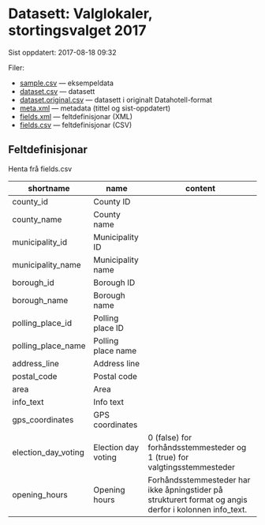 # Datasett:     Valglokaler, stortingsvalget 2017
 Sist oppdatert: 2017-08-18 09:32

 Filer:
 - [sample.csv](sample.csv) — eksempeldata
 - [dataset.csv](dataset.csv) — datasett
 - [dataset.original.csv](dataset.original.csv) — datasett i originalt Datahotell-format
 - [meta.xml](meta.xml) — metadata (tittel og sist-oppdatert)
 - [fields.xml](fields.xml) — feltdefinisjonar (XML)
 - [fields.csv](fields.csv) — feltdefinisjonar (CSV)


## Feltdefinisjonar
Henta frå fields.csv

| shortname | name | content |
| --- | --- | --- |
| county_id | County ID |  |
| county_name | County name |  |
| municipality_id | Municipality ID |  |
| municipality_name | Municipality name |  |
| borough_id | Borough ID |  |
| borough_name | Borough name |  |
| polling_place_id | Polling place ID |  |
| polling_place_name | Polling place name |  |
| address_line | Address line |  |
| postal_code | Postal code |  |
| area | Area |  |
| info_text | Info text |  |
| gps_coordinates | GPS coordinates |  |
| election_day_voting | Election day voting | 0 (false) for forhåndsstemmesteder og 1 (true) for valgtingsstemmesteder |
| opening_hours | Opening hours | Forhåndsstemmesteder har ikke åpningstider på strukturert format og angis derfor i kolonnen info_text. |
